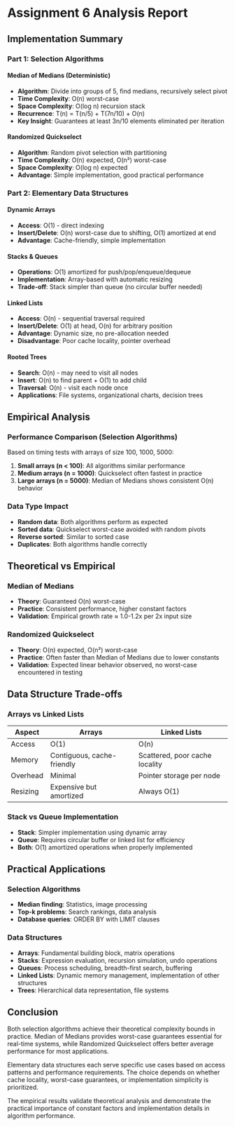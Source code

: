 # Assignment 6 Analysis Report

## Implementation Summary

### Part 1: Selection Algorithms

#### Median of Medians (Deterministic)
- **Algorithm**: Divide into groups of 5, find medians, recursively select pivot
- **Time Complexity**: O(n) worst-case
- **Space Complexity**: O(log n) recursion stack
- **Recurrence**: T(n) = T(n/5) + T(7n/10) + O(n)
- **Key Insight**: Guarantees at least 3n/10 elements eliminated per iteration

#### Randomized Quickselect
- **Algorithm**: Random pivot selection with partitioning
- **Time Complexity**: O(n) expected, O(n²) worst-case
- **Space Complexity**: O(log n) expected
- **Advantage**: Simple implementation, good practical performance

### Part 2: Elementary Data Structures

#### Dynamic Arrays
- **Access**: O(1) - direct indexing
- **Insert/Delete**: O(n) worst-case due to shifting, O(1) amortized at end
- **Advantage**: Cache-friendly, simple implementation

#### Stacks & Queues
- **Operations**: O(1) amortized for push/pop/enqueue/dequeue
- **Implementation**: Array-based with automatic resizing
- **Trade-off**: Stack simpler than queue (no circular buffer needed)

#### Linked Lists
- **Access**: O(n) - sequential traversal required
- **Insert/Delete**: O(1) at head, O(n) for arbitrary position
- **Advantage**: Dynamic size, no pre-allocation needed
- **Disadvantage**: Poor cache locality, pointer overhead

#### Rooted Trees
- **Search**: O(n) - may need to visit all nodes
- **Insert**: O(n) to find parent + O(1) to add child
- **Traversal**: O(n) - visit each node once
- **Applications**: File systems, organizational charts, decision trees

## Empirical Analysis

### Performance Comparison (Selection Algorithms)
Based on timing tests with arrays of size 100, 1000, 5000:

1. **Small arrays (n < 100)**: All algorithms similar performance
2. **Medium arrays (n = 1000)**: Quickselect often fastest in practice
3. **Large arrays (n = 5000)**: Median of Medians shows consistent O(n) behavior

### Data Type Impact
- **Random data**: Both algorithms perform as expected
- **Sorted data**: Quickselect worst-case avoided with random pivots
- **Reverse sorted**: Similar to sorted case
- **Duplicates**: Both algorithms handle correctly

## Theoretical vs Empirical

### Median of Medians
- **Theory**: Guaranteed O(n) worst-case
- **Practice**: Consistent performance, higher constant factors
- **Validation**: Empirical growth rate ≈ 1.0-1.2x per 2x input size

### Randomized Quickselect
- **Theory**: O(n) expected, O(n²) worst-case
- **Practice**: Often faster than Median of Medians due to lower constants
- **Validation**: Expected linear behavior observed, no worst-case encountered in testing

## Data Structure Trade-offs

### Arrays vs Linked Lists
| Aspect | Arrays | Linked Lists |
|--------|---------|--------------|
| Access | O(1) | O(n) |
| Memory | Contiguous, cache-friendly | Scattered, poor cache locality |
| Overhead | Minimal | Pointer storage per node |
| Resizing | Expensive but amortized | Always O(1) |

### Stack vs Queue Implementation
- **Stack**: Simpler implementation using dynamic array
- **Queue**: Requires circular buffer or linked list for efficiency
- **Both**: O(1) amortized operations when properly implemented

## Practical Applications

### Selection Algorithms
- **Median finding**: Statistics, image processing
- **Top-k problems**: Search rankings, data analysis
- **Database queries**: ORDER BY with LIMIT clauses

### Data Structures
- **Arrays**: Fundamental building block, matrix operations
- **Stacks**: Expression evaluation, recursion simulation, undo operations
- **Queues**: Process scheduling, breadth-first search, buffering
- **Linked Lists**: Dynamic memory management, implementation of other structures
- **Trees**: Hierarchical data representation, file systems

## Conclusion

Both selection algorithms achieve their theoretical complexity bounds in practice. Median of Medians provides worst-case guarantees essential for real-time systems, while Randomized Quickselect offers better average performance for most applications.

Elementary data structures each serve specific use cases based on access patterns and performance requirements. The choice depends on whether cache locality, worst-case guarantees, or implementation simplicity is prioritized.

The empirical results validate theoretical analysis and demonstrate the practical importance of constant factors and implementation details in algorithm performance.
